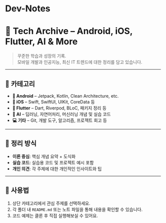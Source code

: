 # Dev-Notes


# 📘 Tech Archive – Android, iOS, Flutter, AI & More

> 꾸준한 학습과 성장의 기록.  
> 모바일 개발과 인공지능, 최신 IT 트렌드에 대한 정리를 담고 있습니다.

---

## 📂 카테고리

- **📱 Android** – Jetpack, Kotlin, Clean Architecture, etc.
- **🍎 iOS** – Swift, SwiftUI, UIKit, CoreData 등
- **🦋 Flutter** – Dart, Riverpod, BLoC, 패키지 정리 등
- **🧠 AI** – 딥러닝, 자연어처리, 머신러닝 개념 및 실습 코드
- **💻 기타** – Git, 개발 도구, 알고리즘, 프로젝트 회고 등

---

## 🔖 정리 방식

- **이론 중심**: 핵심 개념 요약 + 도식화
- **실습 코드**: 실습용 코드 및 프로젝트 예시 포함
- **개인 의견**: 각 주제에 대한 개인적인 인사이트와 팁

---

## 📌 사용법

1. 상단 카테고리에서 관심 주제를 선택하세요.
2. 각 폴더 내 `README.md` 또는 노트 파일을 통해 내용을 확인할 수 있습니다.
3. 코드 예제는 클론 후 직접 실행해보실 수 있어요.
